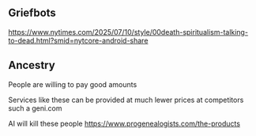 

## Griefbots


https://www.nytimes.com/2025/07/10/style/00death-spiritualism-talking-to-dead.html?smid=nytcore-android-share

## Ancestry

People are willing to pay good amounts

Services like these can be provided at much lewer prices at competitors such a geni.com

AI will kill these people
https://www.progenealogists.com/the-products